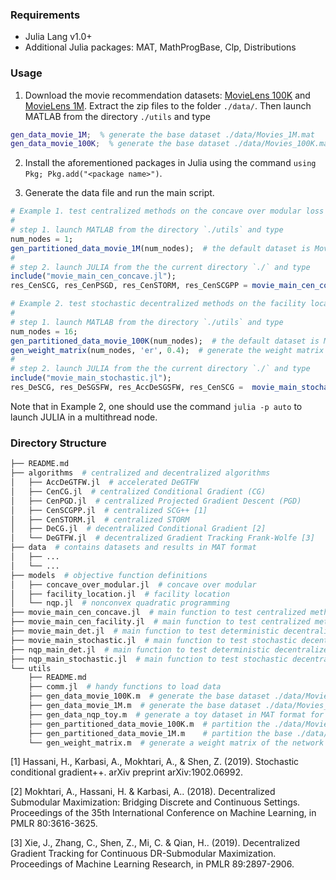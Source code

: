 ### Requirements
* Julia Lang v1.0+
* Additional Julia packages: MAT, MathProgBase, Clp, Distributions

### Usage
1. Download the movie recommendation datasets: [MovieLens 100K](http://files.grouplens.org/datasets/movielens/ml-100k.zip) and [MovieLens 1M](http://files.grouplens.org/datasets/movielens/ml-1m.zip).
Extract the zip files to the folder `./data/`.
Then launch MATLAB from the directory `./utils` and type
``` matlab
gen_data_movie_1M;  % generate the base dataset ./data/Movies_1M.mat
gen_data_movie_100K;  % generate the base dataset ./data/Movies_100K.mat
```

2. Install the aforementioned packages in Julia using the command `using Pkg; Pkg.add("<package name>")`.

3. Generate the data file and run the main script.
``` julia
# Example 1. test centralized methods on the concave over modular loss
#
# step 1. launch MATLAB from the directory `./utils` and type
num_nodes = 1;
gen_partitioned_data_movie_1M(num_nodes);  # the default dataset is MovieLens 1M, see line 19 of `./movie_main_cen_concave.jl`
#
# step 2. launch JULIA from the the current directory `./` and type
include("movie_main_cen_concave.jl");
res_CenSCG, res_CenPSGD, res_CenSTORM, res_CenSCGPP = movie_main_cen_concave(10, 10, 100, 2, 10, true);  # see the main file for detailed descriptions of the function arguments.
```
``` julia
# Example 2. test stochastic decentralized methods on the facility location loss
#
# step 1. launch MATLAB from the directory `./utils` and type
num_nodes = 16;
gen_partitioned_data_movie_100K(num_nodes);  # the default dataset is MovieLens 100K, see line 20 of `./movie_main_stoch.jl`
gen_weight_matrix(num_nodes, 'er', 0.4);  # generate the weight matrix of the network
#
# step 2. launch JULIA from the the current directory `./` and type
include("movie_main_stochastic.jl");
res_DeSCG, res_DeSGSFW, res_AccDeSGSFW, res_CenSCG =  movie_main_stochastic(10, 10, 100, 2, "er", 16, 10, false);  # see the main file for detailed descriptions of the function arguments.
```
Note that in Example 2, one should use the command `julia -p auto` to launch JULIA in a multithread node.

### Directory Structure
``` bash
├── README.md
├── algorithms  # centralized and decentralized algorithms
│   ├── AccDeGTFW.jl  # accelerated DeGTFW
│   ├── CenCG.jl  # centralized Conditional Gradient (CG)
│   ├── CenPGD.jl  # centralized Projected Gradient Descent (PGD)
│   ├── CenSCGPP.jl  # centralized SCG++ [1]
│   ├── CenSTORM.jl  # centralized STORM
│   ├── DeCG.jl  # decentralized Conditional Gradient [2]
│   └── DeGTFW.jl  # decentralized Gradient Tracking Frank-Wolfe [3]
├── data  # contains datasets and results in MAT format
│   ├── ...
│   └── ...
├── models  # objective function definitions
│   ├── concave_over_modular.jl  # concave over modular
│   ├── facility_location.jl  # facility location
│   └── nqp.jl  # nonconvex quadratic programming
├── movie_main_cen_concave.jl  # main function to test centralized methods on the concave over modular loss
├── movie_main_cen_facility.jl  # main function to test centralized methods on the facility location loss
├── movie_main_det.jl  # main function to test deterministic decentralized methods on the facility location loss
├── movie_main_stochastic.jl  # main function to test stochastic decentralized methods on the facility location loss
├── nqp_main_det.jl  # main function to test deterministic decentralized methods on the NQP
├── nqp_main_stochastic.jl  # main function to test stochastic decentralized methods on the NQP
└── utils
    ├── README.md
    ├── comm.jl  # handy functions to load data
    ├── gen_data_movie_100K.m  # generate the base dataset ./data/Movies_100K.mat
    ├── gen_data_movie_1M.m  # generate the base dataset ./data/Movies_1M.mat
    ├── gen_data_nqp_toy.m  # generate a toy dataset in MAT format for NQP
    ├── gen_partitioned_data_movie_100K.m  # partition the ./data/Movies_100K.mat dataset to different nodes in the network
    ├── gen_partitioned_data_movie_1M.m    # partition the base ./data/Movies_1M.mat dataset to different nodes in the network
    └── gen_weight_matrix.m  # generate a weight matrix of the network
```

[1] Hassani, H., Karbasi, A., Mokhtari, A., & Shen, Z. (2019). Stochastic conditional gradient++. arXiv preprint arXiv:1902.06992.

[2] Mokhtari, A., Hassani, H. & Karbasi, A.. (2018). Decentralized Submodular Maximization: Bridging Discrete and Continuous Settings. Proceedings of the 35th International Conference on Machine Learning, in PMLR 80:3616-3625.

[3] Xie, J., Zhang, C., Shen, Z., Mi, C. & Qian, H.. (2019). Decentralized Gradient Tracking for Continuous DR-Submodular Maximization. Proceedings of Machine Learning Research, in PMLR 89:2897-2906.
